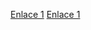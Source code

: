 [Enlace 1](https://www.daypo.com/daw-diw-tema-4-hojas-estilos.html#test)
[Enlace 1](https://www.daypo.com/diw-tema3-daw.html#test)